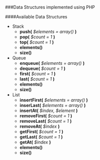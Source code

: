 ###Data Structures implemented using PHP

####Available Data Structures
- Stack
  - __push(__ _$elements = array()_ __)__
  - __pop(__ _$count = 1_ __)__
  - __top(__ _$count = 1_ __)__
  - __elements()__
  - __size()__
- Queue
  - __enqueue(__ _$elements = array()_ __)__
  - __dequeue(__ _$count = 1_ __)__
  - __first(__ _$count = 1_ __)__
  - __last(__ _$count = 1_ __)__
  - __elements()__
  - __size()__
- List
  - __insertFirst(__ _$elements = array()_ __)__
  - __inserLast(__ _$elements = array()_ __)__
  - __insertAt(__ _$index, $element_ __)__
  - __removeFirst(__ _$count = 1_ __)__
  - __removeLast(__ _$count = 1_ __)__
  - __removeAt(__ _$index_ __)__
  - __getFirst(__ _$count = 1_ __)__
  - __getLast(__ _$count = 1_ __)__
  - __getAt(__ _$index_ __)__
  - __elements()__
  - __size()__